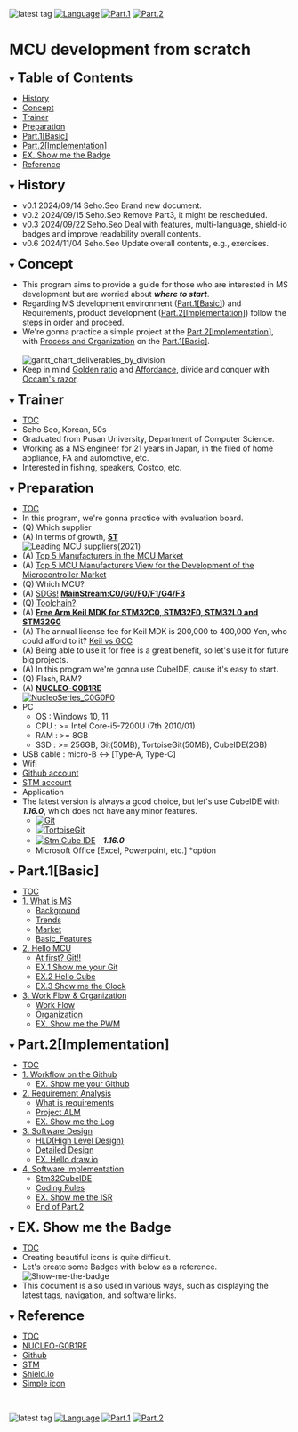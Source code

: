 ![latest tag](https://img.shields.io/github/v/tag/gtuja/CSC_MS.svg?color=brightgreen)
[![Language](https://img.shields.io/badge/Language-%E6%97%A5%E6%9C%AC%E8%AA%9E-brightgreen)](https://github.com/gtuja/CSC_MS/blob/main/README.md)
[![Part.1](https://img.shields.io/badge/Part.1-Basic-brightgreen)](https://github.com/gtuja/CSC_MS/blob/main/Part1/1.What%20is%20MS_en.md) [![Part.2](https://img.shields.io/badge/Part.2-Implementation-brightgreen)](https://github.com/gtuja/CSC_MS/blob/main/Part2/1.WorFlowOnGithub_en.md)

# MCU development from scratch

<div id="toc"></div>
<details open>
<summary><font size="5"><b>Table of Contents</b></font></summary>

- [History](#history)
- [Concept](#Concept)
- [Trainer](#Trainer)
- [Preparation](#Preparation)
- [Part.1[Basic]](#Part1_Basic)
- [Part.2[Implementation]](#Part2_Implementation)
- [EX. Show me the Badge](#Exercise)
- [Reference](#Reference)

</details>

<div id="history"></div>
<details open>
<summary><font size="5"><b>History</b></font></summary> 

- v0.1 2024/09/14 Seho.Seo Brand new document.
- v0.2 2024/09/15 Seho.Seo Remove Part3, it might be rescheduled.
- v0.3 2024/09/22 Seho.Seo Deal with features, multi-language, shield-io badges and improve readability overall contents.
- v0.6 2024/11/04 Seho.Seo Update overall contents, e.g., exercises.

</details>

<div id="Concept"></div>
<details open>
<summary><font size="5"><b>Concept</b></font></summary>

- This program aims to provide a guide for those who are interested in MS development but are worried about ***where to start***.
- Regarding MS development environment ([Part.1[Basic]](Part1_Basic)) and Requirements, product development ([Part.2[Implementation]](#Part2_Implementation))
follow the steps in order and proceed.
- We're gonna practice a simple project at the [Part.2[Implementation]](#Part2_Implementation), with [Process and Organization](https://github.com/gtuja/CSC_MS/blob/main/Part1/3.ProcessAndOrganization.md) on the [Part.1[Basic]](#Part1_Basic).<br><br>
![gantt_chart_deliverables_by_division](https://github.com/gtuja/CSC_MS/blob/main/Resources/README/gantt_chart_deliverables_by_division.png)
- Keep in mind [Golden ratio](https://en.m.wikipedia.org/wiki/Golden_ratio) and [Affordance](https://en.m.wikipedia.org/wiki/Affordance), divide and conquer with [Occam's razor](https://en.m.wikipedia.org/wiki/Occam%27s_razor). 

</details>

<div id="Trainer"></div>
<details open>
<summary><font size="5"><b>Trainer</b></font></summary>

- [TOC](#toc)
- Seho Seo, Korean, 50s
- Graduated from Pusan University, Department of Computer Science.
- Working as a MS engineer for 21 years in Japan, in the filed of home appliance, FA  and automotive, etc.
- Interested in fishing, speakers, Costco, etc.

</details>

<div id="Preparation"></div>
<details open>
<summary><font size="5"><b>Preparation</b></font></summary>

- [TOC](#toc)
- In this program, we're gonna practice with evaluation board.
- (Q) Which supplier
- (A) In terms of growth, **[ST](https://www.st.com/content/st_com/en.html)**<br>
![Leading MCU suppliers(2021)](https://github.com/gtuja/CSC_MS/blob/main/Resources/README/Leading_MCU_Suppliers_2020_22021.png)
- (A) [Top 5 Manufacturers in the MCU Market](https://www.onerivertronics.com/a/43018.html)
- (A) [Top 5 MCU Manufacturers View for the Development of the Microcontroller Market](https://www.hardfindelec.com/a/76030.html)
- (Q) Which MCU?
- (A) [SDGs!](https://en.wikipedia.org/wiki/Sustainable_Development_Goals) **[MainStream:C0/G0/F0/F1/G4/F3](https://www.st.com/en/microcontrollers-microprocessors/stm32-32-bit-arm-cortex-mcus.html)**
- (Q) [Toolchain?](https://en.wikipedia.org/wiki/Toolchain)
- (A) **[Free Arm Keil MDK for STM32C0, STM32F0, STM32L0 and STM32G0](https://www.st.com/ja/partner-products-and-services/free-arm-keil-mdk-for-stm32c0-stm32f0-stm32l0-and-stm32g0.html)**<br>
- (A) The annual license fee for Keil MDK is 200,000 to 400,000 Yen, who could afford to it? [Keil vs GCC](https://stackoverflow.com/questions/1226401/keil-vs-gcc-for-arm7)
- (A) Being able to use it for free is a great benefit, so let's use it for future big projects.
- (A) In this program we're gonna use CubeIDE, cause it's easy to start.
- (Q) Flash, RAM?
- (A) **[NUCLEO-G0B1RE](https://www.st.com/ja/evaluation-tools/nucleo-g0b1re.html)**<br>
[![NucleoSeries_C0G0F0](https://github.com/gtuja/CSC_MS/blob/main/Resources/README/NucleoSeries_C0G0F0.png)](https://www.marutsu.co.jp/pc/i/40719714/)
- PC
  - OS : Windows 10, 11
  - CPU : >= Intel Core-i5-7200U (7th 2010/01)
  - RAM : >= 8GB
  - SSD : >= 256GB, Git(50MB), TortoiseGit(50MB), CubeIDE(2GB)
- USB cable : micro-B <-> [Type-A, Type-C]
- Wifi
- [Github account](https://github.com)
- [STM account](https://www.st.com)
- Application
- The latest version is always a good choice, but let's use CubeIDE with ***1.16.0***, which does not have any minor features.
  - [![Git](https://img.shields.io/badge/Git-brightgreen?style=flat&logo=Git&logoColor=%23F05032&labelColor=white)](https://git-scm.com/)
  - [![TortoiseGit](https://img.shields.io/badge/TortoiseGit-brightgreen?style=flat)](https://tortoisegit.org/)
  - [![Stm Cube IDE](https://img.shields.io/badge/Stm-brightgreen?style=flat&logo=stmicroelectronics&logoColor=%2303234B&labelColor=white)](https://www.st.com/en/development-tools/stm32cubeide.html)　***1.16.0***
  - Microsoft Office [Excel, Powerpoint, etc.] *option

</details>

<div id="Part1_Basic"></div>
<details open>
<summary><font size="5"><b>Part.1[Basic]</b></font></summary>

- [TOC](#toc)
- [1. What is MS](https://github.com/gtuja/CSC_MS/blob/main/Part1/1.What%20is%20MS_en.md)
  - [Background](https://github.com/gtuja/CSC_MS/blob/main/Part1/1.What%20is%20MS_en.md#Background)
  - [Trends](https://github.com/gtuja/CSC_MS/blob/main/Part1/1.What%20is%20MS_en.md#Trends)
  - [Market](https://github.com/gtuja/CSC_MS/blob/main/Part1/1.What%20is%20MS_en.md#Market)
  - [Basic_Features](https://github.com/gtuja/CSC_MS/blob/main/Part1/1.What%20is%20MS_en.md#Basic_Features)
- [2. Hello MCU](https://github.com/gtuja/CSC_MS/blob/main/Part1/2.Hello%20MCU_en.md)
  - [At first? Git!!](https://github.com/gtuja/CSC_MS/blob/main/Part1/2.Hello%20MCU_en.md#At_first_Git)
  - [EX.1 Show me your Git](https://github.com/gtuja/CSC_MS/blob/main/Part1/2.Hello%20MCU_en.md#Exercise1)
  - [EX.2 Hello Cube](https://github.com/gtuja/CSC_MS/blob/main/Part1/2.Hello%20MCU_en.md#Exercise2)
  - [EX.3 Show me the Clock](https://github.com/gtuja/CSC_MS/blob/main/Part1/2.Hello%20MCU_en.md#Exercise3)
- [3. Work Flow & Organization](https://github.com/gtuja/CSC_MS/blob/main/Part1/3.ProcessAndOrganization_en.md)
  - [Work Flow](https://github.com/gtuja/CSC_MS/blob/main/Part1/3.ProcessAndOrganization_en.md#Work_Flow)
  - [Organization](https://github.com/gtuja/CSC_MS/blob/main/Part1/3.ProcessAndOrganization_en.md#Organization)
  - [EX. Show me the PWM](https://github.com/gtuja/CSC_MS/blob/main/Part1/3.ProcessAndOrganization_en.md#Exercise)

</details>

<div id="Part2_Implementation"></div>
<details open>
<summary><font size="5"><b>Part.2[Implementation]</b></font></summary>

- [TOC](#toc)
- [1. Workflow on the Github](https://github.com/gtuja/CSC_MS/blob/main/Part2/1.WorFlowOnGithub_en.md)
  - [EX. Show me your Github](https://github.com/gtuja/CSC_MS/blob/main/Part2/1.WorFlowOnGithub_en.md#Exercise)
- [2. Requirement Analysis](https://github.com/gtuja/CSC_MS/blob/main/Part2/2.RequirementAnalysis_en.md)
  - [What is requirements](https://github.com/gtuja/CSC_MS/blob/main/Part2/2.RequirementAnalysis_en.md#what_is_requirements)
  - [Project ALM](https://github.com/gtuja/CSC_MS/blob/main/Part2/2.RequirementAnalysis_en.md#project_alm)
  - [EX. Show me the Log](https://github.com/gtuja/CSC_MS/blob/main/Part2/2.RequirementAnalysis_en.md#Exercise)
- [3. Software Design](https://github.com/gtuja/CSC_MS/blob/main/Part2/3.SoftwareDesign_en.md)
  - [HLD(High Level Design)](https://github.com/gtuja/CSC_MS/blob/main/Part2/3.SoftwareDesign_en.md#HLD)
  - [Detailed Design](https://github.com/gtuja/CSC_MS/blob/main/Part2/3.SoftwareDesign_en.md#Detailed_Design)
  - [EX. Hello draw.io](https://github.com/gtuja/CSC_MS/blob/main/Part2/3.SoftwareDesign_en.md#Exercise)
- [4. Software Implementation](https://github.com/gtuja/CSC_MS/blob/main/Part2/4.SoftwareImplementation_en.md)
  - [Stm32CubeIDE](https://github.com/gtuja/CSC_MS/blob/main/Part2/4.SoftwareImplementation_en.md#Stm32CubeIDE)
  - [Coding Rules](https://github.com/gtuja/CSC_MS/blob/main/Part2/4.SoftwareImplementation_en.md#coding_rules)
  - [EX. Show me the ISR](https://github.com/gtuja/CSC_MS/blob/main/Part2/4.SoftwareImplementation_en.md#Exercise)  
  - [End of Part.2](https://github.com/gtuja/CSC_MS/blob/main/Part2/4.SoftwareImplementation_en.md#end_of_part2)

</details>

<div id="Exercise"></div>
<details open>
<summary><font size="5"><b>EX. Show me the Badge</b></font></summary>

- [TOC](#toc)<br>
- Creating beautiful icons is quite difficult.
- Let's create some Badges with below as a reference.<br>
![Show-me-the-badge](https://github.com/gtuja/CSC_MS/blob/main/Resources/Tips/tip001_001_shields_io_static_badge.png)<br>
- This document is also used in various ways, such as displaying the latest tags, navigation, and software links.

</details>

<div id="Reference"></div>
<details open>
<summary><font size="5"><b>Reference</b></font></summary>

- [TOC](#toc)
- [NUCLEO-G0B1RE](https://www.st.com/ja/evaluation-tools/nucleo-g0b1re.html)
- [Github](https://github.com)
- [STM](https://www.st.com)
- [Shield.io](https://shields.io)
- [Simple icon](https://simpleicons.org/)

</details>
<br>

![latest tag](https://img.shields.io/github/v/tag/gtuja/CSC_MS.svg?color=brightgreen)
[![Language](https://img.shields.io/badge/Language-%E6%97%A5%E6%9C%AC%E8%AA%9E-brightgreen)](https://github.com/gtuja/CSC_MS/blob/main/README.md)
[![Part.1](https://img.shields.io/badge/Part.1-Basic-brightgreen)](https://github.com/gtuja/CSC_MS/blob/main/Part1/1.What%20is%20MS_en.md) [![Part.2](https://img.shields.io/badge/Part.2-Implementation-brightgreen)](https://github.com/gtuja/CSC_MS/blob/main/Part2/1.WorFlowOnGithub_en.md)
